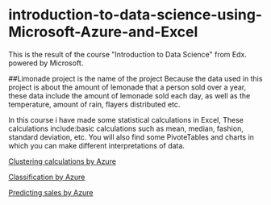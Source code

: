 # introduction-to-data-science-using-Microsoft-Azure-and-Excel
This is the result of the course "Introduction to Data Science" from Edx. powered by Microsoft. 

##Limonade project
is the name of the project Because the data used in this project is about the amount of lemonade that a person sold over a year, these data include the amount of lemonade sold each day, as well as the temperature, amount of rain, flayers distributed etc. 

In this course i have made some statistical calculations in Excel, These calculations include:basic calculations such as mean, median, fashion, standard deviation, etc.
You will also find some PivoteTables and charts in which you can make different interpretations of data.


[Clustering calculations by Azure](https://gallery.cortanaintelligence.com/Experiment/Lemonade-Clustering-Customers-3)

[Classification by Azure](https://gallery.cortanaintelligence.com/Experiment/Lemonade-Classification-5)

[Predicting sales by Azure](https://gallery.azure.ai/Experiment/Predict-Lemonade-Sales-5)


